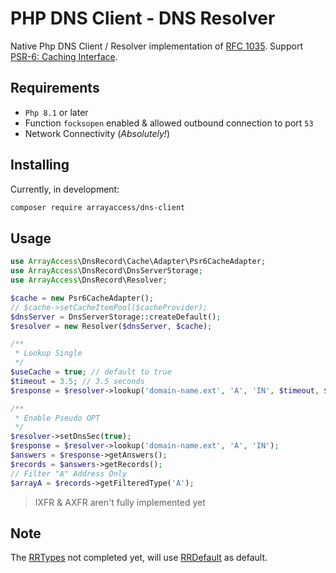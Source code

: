 # PHP DNS Client - DNS Resolver


Native Php DNS Client / Resolver implementation of [RFC 1035](https://datatracker.ietf.org/doc/html/rfc1035).
Support [PSR-6: Caching Interface](https://www.php-fig.org/psr/psr-6/).

## Requirements

- `Php 8.1` or later
- Function `focksopen` enabled & allowed outbound connection to port `53`
- Network Connectivity (_Absolutely!_)

## Installing

Currently, in development:

```bash
composer require arrayaccess/dns-client
```

## Usage

```php
use ArrayAccess\DnsRecord\Cache\Adapter\Psr6CacheAdapter;
use ArrayAccess\DnsRecord\DnsServerStorage;
use ArrayAccess\DnsRecord\Resolver;

$cache = new Psr6CacheAdapter();
// $cache->setCacheItemPool($cacheProvider);
$dnsServer = DnsServerStorage::createDefault();
$resolver = new Resolver($dnsServer, $cache);

/**
 * Lookup Single 
 */
$useCache = true; // default to true
$timeout = 3.5; // 3.5 seconds
$response = $resolver->lookup('domain-name.ext', 'A', 'IN', $timeout, $useCache);

/**
 * Enable Pseudo OPT 
 */
$resolver->setDnsSec(true);
$response = $resolver->lookup('domain-name.ext', 'A', 'IN');
$answers = $response->getAnswers();
$records = $answers->getRecords();
// Filter "A" Address Only
$arrayA = $records->getFilteredType('A');

```

> IXFR & AXFR aren't fully implemented yet


## Note

The [RRTypes](src/ResourceRecord/RRTypes) not completed yet,
will use [RRDefault](src/ResourceRecord/RRTypes/RRDefault.php) as default.
